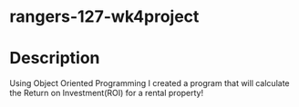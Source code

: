 # rangers-127-wk4project

# Description
Using Object Oriented Programming I created a program that will calculate the Return on Investment(ROI) for a rental property!
